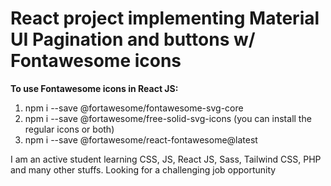 # React project implementing Material UI Pagination and buttons w/ Fontawesome icons

**To use Fontawesome icons in React JS:**
1. npm i --save @fortawesome/fontawesome-svg-core
2. npm i --save @fortawesome/free-solid-svg-icons (you can install the regular icons or both)
3. npm i --save @fortawesome/react-fontawesome@latest

I am an active student learning CSS, JS, React JS, Sass, Tailwind CSS, PHP and many other stuffs. Looking for a challenging job opportunity
